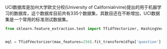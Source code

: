 UCI数据库是加州大学欧文分校(University of CaliforniaIrvine)提出的用于机器学习的数据库，这个数据库目前共有335个数据集，其数目还在不断增加，UCI数据集是一个常用的标准测试数据集。

```python
from sklearn.feature_extraction.text import TfidfVectorizer, HashingVectorizer


mql = TfidfVectorizer(max_features=256).fit_transform(dfqa['question'].values)
```